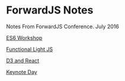 # ForwardJS Notes
Notes From ForwardJS Conference. July 2016

[ES6 Workshop](https://github.com/rdudleyiii/forward-js-notes/tree/master/es6Workshop)

[Functional Light JS](https://github.com/rdudleyiii/forward-js-notes/tree/master/functional-lite-js/)

[D3 and React](https://github.com/rdudleyiii/forward-js-notes/tree/master/D3-React/)

[Keynote Day](https://github.com/rdudleyiii/forward-js-notes/tree/master/keynote/)
